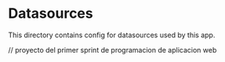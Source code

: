 # Datasources

This directory contains config for datasources used by this app.

// proyecto del primer sprint de programacion de aplicacion web
